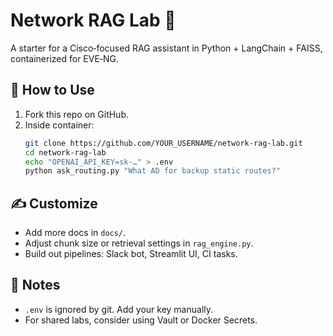 # Network RAG Lab 📡

A starter for a Cisco‑focused RAG assistant in Python + LangChain + FAISS, containerized for EVE‑NG.

## 🚀 How to Use

1. Fork this repo on GitHub.
2. Inside container:
   ```bash
   git clone https://github.com/YOUR_USERNAME/network-rag-lab.git
   cd network-rag-lab
   echo "OPENAI_API_KEY=sk-…" > .env
   python ask_routing.py "What AD for backup static routes?"
   ```

## ✍️ Customize

- Add more docs in `docs/`.
- Adjust chunk size or retrieval settings in `rag_engine.py`.
- Build out pipelines: Slack bot, Streamlit UI, CI tasks.

## 🔐 Notes
- `.env` is ignored by git. Add your key manually.
- For shared labs, consider using Vault or Docker Secrets.
